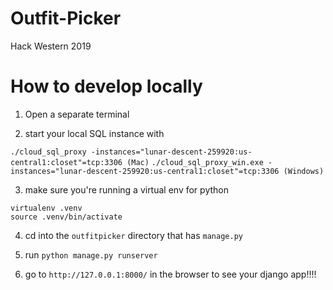 # Outfit-Picker

Hack Western 2019

# How to develop locally

1. Open a separate terminal

2. start your local SQL instance with

`./cloud_sql_proxy -instances="lunar-descent-259920:us-central1:closet"=tcp:3306 (Mac)`
`./cloud_sql_proxy_win.exe -instances="lunar-descent-259920:us-central1:closet"=tcp:3306 (Windows)`

3. make sure you're running a virtual env for python

```
virtualenv .venv
source .venv/bin/activate
```

4. cd into the `outfitpicker` directory that has `manage.py`

5. run `python manage.py runserver`

6. go to `http://127.0.0.1:8000/` in the browser to see your django app!!!!
